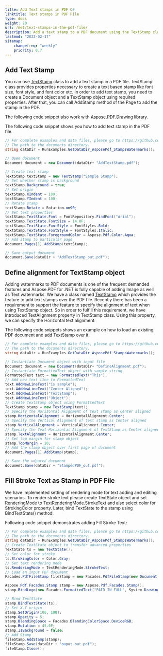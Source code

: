 ```yaml
---
title: Add Text stamps in PDF C#
linktitle: Text stamps in PDF File
type: docs
weight: 20
url: /net/text-stamps-in-the-pdf-file/
description: Add a text stamp to a PDF document using the TextStamp class with  Aspose.PDF for .NET library.
lastmod: "2022-02-17"
sitemap:
    changefreq: "weekly"
    priority: 0.7
---
```

<script type="application/ld+json">
{
    "@context": "https://schema.org",
    "@type": "TechArticle",
    "headline": "Add Text stamps in PDF C#",
    "alternativeHeadline": "Add Text stamps in PDF C#",
    "author": {
        "@type": "Person",
        "name":"Andriy Andrukhovskiy",
        "givenName": "Andriy",
        "familyName": "Andrukhovskiy",
        "url":"https://www.linkedin.com/in/andruhovski/"
    },
    "genre": "pdf document generation",
    "keywords": "pdf, c#, document generation",
    "wordcount": "302",
    "proficiencyLevel":"Beginner",
    "publisher": {
        "@type": "Organization",
        "name": "Aspose.PDF Doc Team",
        "url": "https://products.aspose.com/pdf",
        "logo": "https://www.aspose.cloud/templates/aspose/img/products/pdf/aspose_pdf-for-net.svg",
        "alternateName": "Aspose",
        "sameAs": [
            "https://facebook.com/aspose.pdf/",
            "https://twitter.com/asposepdf",
            "https://www.youtube.com/channel/UCmV9sEg_QWYPi6BJJs7ELOg/featured",
            "https://www.linkedin.com/company/aspose",
            "https://stackoverflow.com/questions/tagged/aspose",
            "https://aspose.quora.com/",
            "https://aspose.github.io/"
        ],
        "contactPoint": [
            {
                "@type": "ContactPoint",
                "telephone": "+1 903 306 1676",
                "contactType": "sales",
                "areaServed": "US",
                "availableLanguage": "en"
            },
            {
                "@type": "ContactPoint",
                "telephone": "+44 141 628 8900",
                "contactType": "sales",
                "areaServed": "GB",
                "availableLanguage": "en"
            },
            {
                "@type": "ContactPoint",
                "telephone": "+61 2 8006 6987",
                "contactType": "sales",
                "areaServed": "AU",
                "availableLanguage": "en"
            }
        ]
    },
    "url": "/net/text-stamps-in-the-pdf-file/",
    "mainEntityOfPage": {
        "@type": "WebPage",
        "@id": "/net/text-stamps-in-the-pdf-file/"
    },
    "dateModified": "2022-02-04",
    "description": "Add a text stamp to a PDF document using the TextStamp class with  Aspose.PDF for .NET library."
}
</script>

## Add Text Stamp

You can use [TextStamp](https://reference.aspose.com/pdf/net/aspose.pdf/TextStamp) class to add a text stamp in a PDF file. TextStamp class provides properties necessary to create a text based stamp like font size, font style, and font color etc. In order to add text stamp, you need to create a Document object and a TextStamp object using required properties. After that, you can call AddStamp method of the Page to add the stamp in the PDF. 

The following code snippet also work with [Aspose.PDF.Drawing](/pdf/net/drawing/) library.

The following code snippet shows you how to add text stamp in the PDF file.

```csharp
// For complete examples and data files, please go to https://github.com/aspose-pdf/Aspose.PDF-for-.NET
// The path to the documents directory.
string dataDir = RunExamples.GetDataDir_AsposePdf_StampsWatermarks();

// Open document
Document document = new Document(dataDir+ "AddTextStamp.pdf");

// Create text stamp
TextStamp textStamp = new TextStamp("Sample Stamp");
// Set whether stamp is background
textStamp.Background = true;
// Set origin
textStamp.XIndent = 100;
textStamp.YIndent = 100;
// Rotate stamp
textStamp.Rotate = Rotation.on90;
// Set text properties
textStamp.TextState.Font = FontRepository.FindFont("Arial");
textStamp.TextState.FontSize = 14.0F;
textStamp.TextState.FontStyle = FontStyles.Bold;
textStamp.TextState.FontStyle = FontStyles.Italic;
textStamp.TextState.ForegroundColor = Aspose.Pdf.Color.Aqua;
// Add stamp to particular page
document.Pages[1].AddStamp(textStamp);

// Save output document
document.Save(dataDir + "AddTextStamp_out.pdf");
```

## Define alignment for TextStamp object

Adding watermarks to PDF documents is one of the frequent demanded features and Aspose.PDF for .NET is fully capable of adding Image as well as Text watermarks. We have a class named [TextStamp](https://reference.aspose.com/pdf/net/aspose.pdf/textstamp) which provides the feature to add text stamps over the PDF file. Recently there has been a requirement to support the feature to specify the alignment of text when using TextStamp object. So in order to fulfill this requirement, we have introduced TextAlignment property in TextStamp class. Using this property, we can specify the Horizontal text alignment.

The following code snippets shows an example on how to load an existing PDF document and add TextStamp over it.

```csharp
// For complete examples and data files, please go to https://github.com/aspose-pdf/Aspose.PDF-for-.NET
// The path to the documents directory.
string dataDir = RunExamples.GetDataDir_AsposePdf_StampsWatermarks();

// Instantiate Document object with input file
Document document = new Document(dataDir+ "DefineAlignment.pdf");
// Instantiate FormattedText object with sample string
FormattedText text = new FormattedText("This");
// Add new text line to FormattedText
text.AddNewLineText("is sample");
text.AddNewLineText("Center Aligned");
text.AddNewLineText("TextStamp");
text.AddNewLineText("Object");
// Create TextStamp object using FormattedText
TextStamp stamp = new TextStamp(text);
// Specify the Horizontal Alignment of text stamp as Center aligned
stamp.HorizontalAlignment = HorizontalAlignment.Center;
// Specify the Vertical Alignment of text stamp as Center aligned
stamp.VerticalAlignment = VerticalAlignment.Center;
// Specify the Text Horizontal Alignment of TextStamp as Center aligned
stamp.TextAlignment = HorizontalAlignment.Center;
// Set top margin for stamp object
stamp.TopMargin = 20;
// Add the stamp object over first page of document
document.Pages[1].AddStamp(stamp);

// Save the udpated document
document.Save(dataDir + "StampedPDF_out.pdf");
```

## Fill Stroke Text as Stamp in PDF File

We have implemented setting of rendering mode for text adding and editing scenarios. To render stroke text please create TextState object and set RenderingMode to TextRenderingMode.StrokeText and also select color for StrokingColor property. Later, bind TextState to the stamp using BindTextState() method.

Following code snippet demonstrates adding Fill Stroke Text:

```csharp
// For complete examples and data files, please go to https://github.com/aspose-pdf/Aspose.PDF-for-.NET
// The path to the documents directory.
string dataDir = RunExamples.GetDataDir_AsposePdf_StampsWatermarks();
// Create TextState object to transfer advanced properties
TextState ts = new TextState();
// Set color for stroke
ts.StrokingColor = Color.Gray;
// Set text rendering mode
ts.RenderingMode = TextRenderingMode.StrokeText;
// Load an input PDF document
Facades.PdfFileStamp fileStamp = new Facades.PdfFileStamp(new Document(dataDir + "input.pdf"));

Aspose.Pdf.Facades.Stamp stamp = new Aspose.Pdf.Facades.Stamp();
stamp.BindLogo(new Facades.FormattedText("PAID IN FULL", System.Drawing.Color.Gray, "Arial", Facades.EncodingType.Winansi, true, 78));

// Bind TextState
stamp.BindTextState(ts);
// Set X,Y origin
stamp.SetOrigin(100, 100);
stamp.Opacity = 5;
stamp.BlendingSpace = Facades.BlendingColorSpace.DeviceRGB;
stamp.Rotation = 45.0F;
stamp.IsBackground = false;
// Add Stamp
fileStamp.AddStamp(stamp);
fileStamp.Save(dataDir + "ouput_out.pdf");
fileStamp.Close();
```

<script type="application/ld+json">
{
    "@context": "http://schema.org",
    "@type": "SoftwareApplication",
    "name": "Aspose.PDF for .NET Library",
    "image": "https://www.aspose.cloud/templates/aspose/img/products/pdf/aspose_pdf-for-net.svg",
    "url": "https://www.aspose.com/",
    "publisher": {
        "@type": "Organization",
        "name": "Aspose.PDF",
        "url": "https://products.aspose.com/pdf",
        "logo": "https://www.aspose.cloud/templates/aspose/img/products/pdf/aspose_pdf-for-net.svg",
        "alternateName": "Aspose",
        "sameAs": [
            "https://facebook.com/aspose.pdf/",
            "https://twitter.com/asposepdf",
            "https://www.youtube.com/channel/UCmV9sEg_QWYPi6BJJs7ELOg/featured",
            "https://www.linkedin.com/company/aspose",
            "https://stackoverflow.com/questions/tagged/aspose",
            "https://aspose.quora.com/",
            "https://aspose.github.io/"
        ],
        "contactPoint": [
            {
                "@type": "ContactPoint",
                "telephone": "+1 903 306 1676",
                "contactType": "sales",
                "areaServed": "US",
                "availableLanguage": "en"
            },
            {
                "@type": "ContactPoint",
                "telephone": "+44 141 628 8900",
                "contactType": "sales",
                "areaServed": "GB",
                "availableLanguage": "en"
            },
            {
                "@type": "ContactPoint",
                "telephone": "+61 2 8006 6987",
                "contactType": "sales",
                "areaServed": "AU",
                "availableLanguage": "en"
            }
        ]
    },
    "offers": {
        "@type": "Offer",
        "price": "1199",
        "priceCurrency": "USD"
    },
    "applicationCategory": "PDF Manipulation Library for .NET",
    "downloadUrl": "https://www.nuget.org/packages/Aspose.PDF/",
    "operatingSystem": "Windows, MacOS, Linux",
    "screenshot": "https://docs.aspose.com/pdf/net/create-pdf-document/screenshot.png",
    "softwareVersion": "2022.1",
    "aggregateRating": {
        "@type": "AggregateRating",
        "ratingValue": "5",
        "ratingCount": "16"
    }
}
</script>
